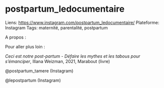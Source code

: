 # postpartum_ledocumentaire

Liens: https://www.instagram.com/postpartum_ledocumentaire/
Plateforme: Instagram
Tags: maternité, parentalité, postpartum

A propos :

Pour aller plus loin :

*Ceci est notre post-partum - Défaire les mythes et les tabous pour s’émanciper*, Illana Weizman, 2021, Marabout (livre)

@postpartum_tamere (Instagram)

@lepostpartum (Instagram)